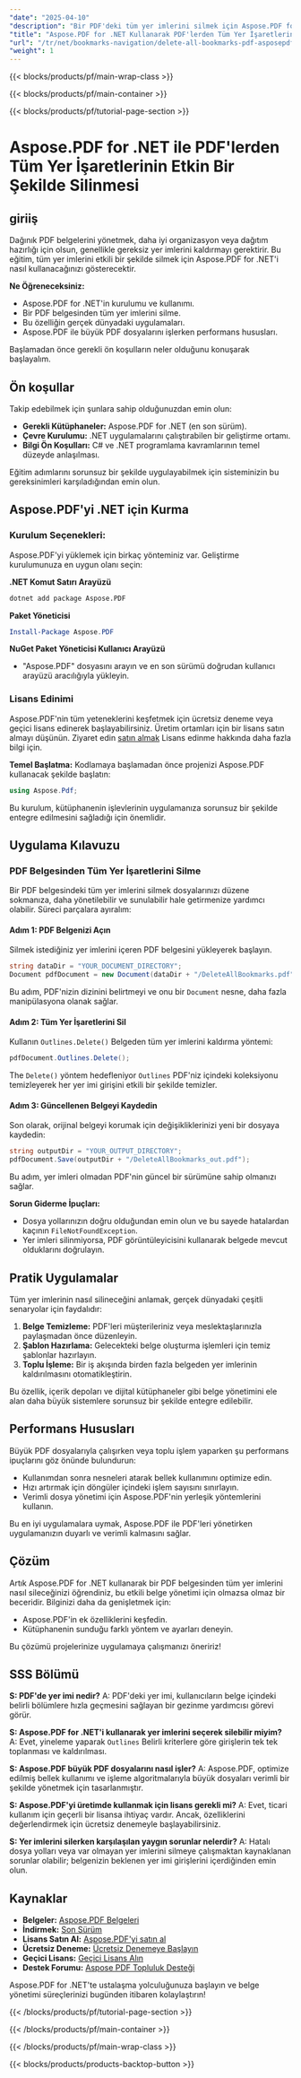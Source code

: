```yaml
---
"date": "2025-04-10"
"description": "Bir PDF'deki tüm yer imlerini silmek için Aspose.PDF for .NET'i nasıl kullanacağınızı öğrenin. Bu kılavuz ayrıntılı adımlar ve kod örnekleri sağlar."
"title": "Aspose.PDF for .NET Kullanarak PDF'lerden Tüm Yer İşaretlerini Etkin Bir Şekilde Silin"
"url": "/tr/net/bookmarks-navigation/delete-all-bookmarks-pdf-asposepdf-net-guide/"
"weight": 1
---
```


{{< blocks/products/pf/main-wrap-class >}}

{{< blocks/products/pf/main-container >}}

{{< blocks/products/pf/tutorial-page-section >}}


# Aspose.PDF for .NET ile PDF'lerden Tüm Yer İşaretlerinin Etkin Bir Şekilde Silinmesi

## giriiş

Dağınık PDF belgelerini yönetmek, daha iyi organizasyon veya dağıtım hazırlığı için olsun, genellikle gereksiz yer imlerini kaldırmayı gerektirir. Bu eğitim, tüm yer imlerini etkili bir şekilde silmek için Aspose.PDF for .NET'i nasıl kullanacağınızı gösterecektir.

**Ne Öğreneceksiniz:**
- Aspose.PDF for .NET'in kurulumu ve kullanımı.
- Bir PDF belgesinden tüm yer imlerini silme.
- Bu özelliğin gerçek dünyadaki uygulamaları.
- Aspose.PDF ile büyük PDF dosyalarını işlerken performans hususları.

Başlamadan önce gerekli ön koşulların neler olduğunu konuşarak başlayalım.

## Ön koşullar

Takip edebilmek için şunlara sahip olduğunuzdan emin olun:
- **Gerekli Kütüphaneler:** Aspose.PDF for .NET (en son sürüm).
- **Çevre Kurulumu:** .NET uygulamalarını çalıştırabilen bir geliştirme ortamı.
- **Bilgi Ön Koşulları:** C# ve .NET programlama kavramlarının temel düzeyde anlaşılması.

Eğitim adımlarını sorunsuz bir şekilde uygulayabilmek için sisteminizin bu gereksinimleri karşıladığından emin olun.

## Aspose.PDF'yi .NET için Kurma

### Kurulum Seçenekleri:
Aspose.PDF'yi yüklemek için birkaç yönteminiz var. Geliştirme kurulumunuza en uygun olanı seçin:

**.NET Komut Satırı Arayüzü**
```bash
dotnet add package Aspose.PDF
```

**Paket Yöneticisi**
```powershell
Install-Package Aspose.PDF
```

**NuGet Paket Yöneticisi Kullanıcı Arayüzü**
- "Aspose.PDF" dosyasını arayın ve en son sürümü doğrudan kullanıcı arayüzü aracılığıyla yükleyin.

### Lisans Edinimi
Aspose.PDF'nin tüm yeteneklerini keşfetmek için ücretsiz deneme veya geçici lisans edinerek başlayabilirsiniz. Üretim ortamları için bir lisans satın almayı düşünün. Ziyaret edin [satın almak](https://purchase.aspose.com/buy) Lisans edinme hakkında daha fazla bilgi için.

**Temel Başlatma:**
Kodlamaya başlamadan önce projenizi Aspose.PDF kullanacak şekilde başlatın:
```csharp
using Aspose.Pdf;
```
Bu kurulum, kütüphanenin işlevlerinin uygulamanıza sorunsuz bir şekilde entegre edilmesini sağladığı için önemlidir.

## Uygulama Kılavuzu

### PDF Belgesinden Tüm Yer İşaretlerini Silme
Bir PDF belgesindeki tüm yer imlerini silmek dosyalarınızı düzene sokmanıza, daha yönetilebilir ve sunulabilir hale getirmenize yardımcı olabilir. Süreci parçalara ayıralım:

#### Adım 1: PDF Belgenizi Açın
Silmek istediğiniz yer imlerini içeren PDF belgesini yükleyerek başlayın.
```csharp
string dataDir = "YOUR_DOCUMENT_DIRECTORY";
Document pdfDocument = new Document(dataDir + "/DeleteAllBookmarks.pdf");
```
Bu adım, PDF'nizin dizinini belirtmeyi ve onu bir `Document` nesne, daha fazla manipülasyona olanak sağlar.

#### Adım 2: Tüm Yer İşaretlerini Sil
Kullanın `Outlines.Delete()` Belgeden tüm yer imlerini kaldırma yöntemi:
```csharp
pdfDocument.Outlines.Delete();
```
The `Delete()` yöntem hedefleniyor `Outlines` PDF'niz içindeki koleksiyonu temizleyerek her yer imi girişini etkili bir şekilde temizler.

#### Adım 3: Güncellenen Belgeyi Kaydedin
Son olarak, orijinal belgeyi korumak için değişikliklerinizi yeni bir dosyaya kaydedin:
```csharp
string outputDir = "YOUR_OUTPUT_DIRECTORY";
pdfDocument.Save(outputDir + "/DeleteAllBookmarks_out.pdf");
```
Bu adım, yer imleri olmadan PDF'nin güncel bir sürümüne sahip olmanızı sağlar.

**Sorun Giderme İpuçları:**
- Dosya yollarınızın doğru olduğundan emin olun ve bu sayede hatalardan kaçının `FileNotFoundException`.
- Yer imleri silinmiyorsa, PDF görüntüleyicisini kullanarak belgede mevcut olduklarını doğrulayın.

## Pratik Uygulamalar
Tüm yer imlerinin nasıl silineceğini anlamak, gerçek dünyadaki çeşitli senaryolar için faydalıdır:
1. **Belge Temizleme:** PDF'leri müşterileriniz veya meslektaşlarınızla paylaşmadan önce düzenleyin.
2. **Şablon Hazırlama:** Gelecekteki belge oluşturma işlemleri için temiz şablonlar hazırlayın.
3. **Toplu İşleme:** Bir iş akışında birden fazla belgeden yer imlerinin kaldırılmasını otomatikleştirin.

Bu özellik, içerik depoları ve dijital kütüphaneler gibi belge yönetimini ele alan daha büyük sistemlere sorunsuz bir şekilde entegre edilebilir.

## Performans Hususları
Büyük PDF dosyalarıyla çalışırken veya toplu işlem yaparken şu performans ipuçlarını göz önünde bulundurun:
- Kullanımdan sonra nesneleri atarak bellek kullanımını optimize edin.
- Hızı artırmak için döngüler içindeki işlem sayısını sınırlayın.
- Verimli dosya yönetimi için Aspose.PDF'nin yerleşik yöntemlerini kullanın.

Bu en iyi uygulamalara uymak, Aspose.PDF ile PDF'leri yönetirken uygulamanızın duyarlı ve verimli kalmasını sağlar.

## Çözüm
Artık Aspose.PDF for .NET kullanarak bir PDF belgesinden tüm yer imlerini nasıl sileceğinizi öğrendiniz, bu etkili belge yönetimi için olmazsa olmaz bir beceridir. Bilginizi daha da genişletmek için:
- Aspose.PDF'in ek özelliklerini keşfedin.
- Kütüphanenin sunduğu farklı yöntem ve ayarları deneyin.

Bu çözümü projelerinize uygulamaya çalışmanızı öneririz!

## SSS Bölümü
**S: PDF'de yer imi nedir?**
A: PDF'deki yer imi, kullanıcıların belge içindeki belirli bölümlere hızla geçmesini sağlayan bir gezinme yardımcısı görevi görür.

**S: Aspose.PDF for .NET'i kullanarak yer imlerini seçerek silebilir miyim?**
A: Evet, yineleme yaparak `Outlines` Belirli kriterlere göre girişlerin tek tek toplanması ve kaldırılması.

**S: Aspose.PDF büyük PDF dosyalarını nasıl işler?**
A: Aspose.PDF, optimize edilmiş bellek kullanımı ve işleme algoritmalarıyla büyük dosyaları verimli bir şekilde yönetmek için tasarlanmıştır.

**S: Aspose.PDF'yi üretimde kullanmak için lisans gerekli mi?**
A: Evet, ticari kullanım için geçerli bir lisansa ihtiyaç vardır. Ancak, özelliklerini değerlendirmek için ücretsiz denemeyle başlayabilirsiniz.

**S: Yer imlerini silerken karşılaşılan yaygın sorunlar nelerdir?**
A: Hatalı dosya yolları veya var olmayan yer imlerini silmeye çalışmaktan kaynaklanan sorunlar olabilir; belgenizin beklenen yer imi girişlerini içerdiğinden emin olun.

## Kaynaklar
- **Belgeler:** [Aspose.PDF Belgeleri](https://reference.aspose.com/pdf/net/)
- **İndirmek:** [Son Sürüm](https://releases.aspose.com/pdf/net/)
- **Lisans Satın Al:** [Aspose.PDF'yi satın al](https://purchase.aspose.com/buy)
- **Ücretsiz Deneme:** [Ücretsiz Denemeye Başlayın](https://releases.aspose.com/pdf/net/)
- **Geçici Lisans:** [Geçici Lisans Alın](https://purchase.aspose.com/temporary-license/)
- **Destek Forumu:** [Aspose PDF Topluluk Desteği](https://forum.aspose.com/c/pdf/10)

Aspose.PDF for .NET'te ustalaşma yolculuğunuza başlayın ve belge yönetimi süreçlerinizi bugünden itibaren kolaylaştırın!


{{< /blocks/products/pf/tutorial-page-section >}}

{{< /blocks/products/pf/main-container >}}

{{< /blocks/products/pf/main-wrap-class >}}

{{< blocks/products/products-backtop-button >}}